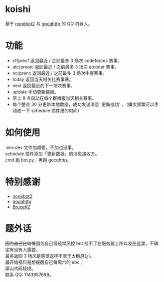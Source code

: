# koishi

基于 [nonebot2](https://github.com/nonebot/nonebot2) 与 [gocqhttp](https://github.com/Mrs4s/go-cqhttp) 的 QQ 机器人。

# 功能

- cf/precf 返回最近 / 之前最多 3 场次 codeforces 赛事。
- atc/preatc 返回最近 / 之前最多 3 场次 atcoder 赛事。
- nc/prenc 返回最近 / 之前最多 3 场次牛客赛事。
- today 返回当天相关比赛事赛。
- next 返回最近的下一场次赛事。
- update 手动更新数据。
- 早上 8 点自动在每个群播报当天相关赛事。
- 每个整点 30 分更新本地数据，成功发送消息 '更新成功' 。（嫌太频繁可以手动改一下 schedule 插件里的时间）

# 如何使用

.env.dev 文件加超管，不加也没事。\
schedule 插件添加「更新数据」的消息接收方。\
cmd 跑 bot.py，再跑 gocqhttp。

# 特别感谢

- [nonebot2](https://github.com/nonebot/nonebot2)
- [gocqhttp](https://github.com/Mrs4s/go-cqhttp)
- [BruceKZ](https://github.com/BruceKZ)

# 题外话

~~因为自己比较懒~~因为自己号经常风控 bot 挂不了在服务器上所以发在这里，不确定有没有人需要。\
最多返回 3 场次是感觉这样不至于太刷屏(¿)。\
最开始搭只是想提醒自己每周六的 abc 。\
屎山代码轻喷。\
联系 QQ: 1143957699。
